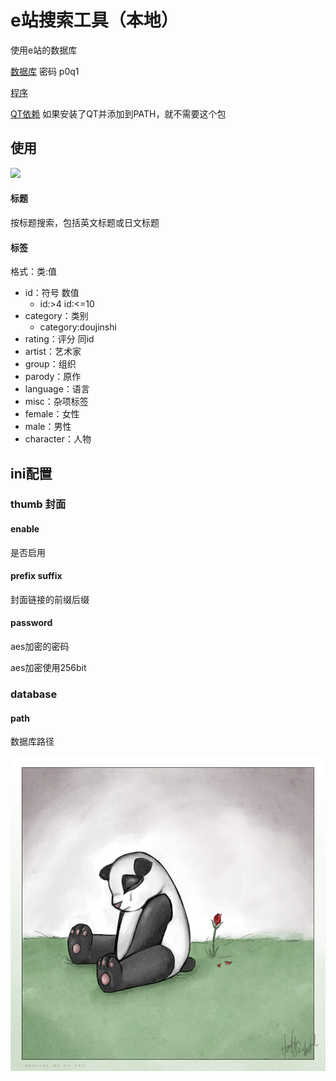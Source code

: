 # e站搜索工具（本地）

使用e站的数据库

[数据库](https://pan.baidu.com/s/18xSrYlx29NkSYfby3ct01A) 密码 p0q1

[程序](https://github.com/ex-rip/EHentaiSearch/releases/download/1.0.0/release.7z)

[QT依赖](https://github.com/ex-rip/EHentaiSearch/releases/download/1.0.0/depend.7z) 如果安装了QT并添加到PATH，就不需要这个包

## 使用

![](https://github.com/ex-rip/EHentaiSearch/raw/master/ui.png)

#### 标题

按标题搜索，包括英文标题或日文标题

#### 标签

格式：类:值

* id：符号 数值
	* id:>4 id:<=10
* category：类别
	* category:doujinshi
* rating：评分 同id
* artist：艺术家
* group：组织
* parody：原作
* language：语言
* misc：杂项标签
* female：女性
* male：男性
* character：人物

## ini配置

### thumb 封面

#### enable

是否启用

#### prefix suffix

封面链接的前缀后缀

#### password

aes加密的密码

aes加密使用256bit

### database

#### path

数据库路径

![](https://github.com/ex-rip/ehdown/raw/master/ex.jpg)

